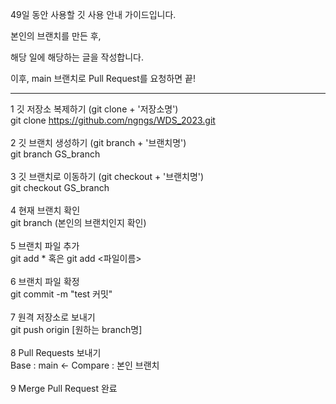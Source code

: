 
49일 동안 사용할 깃 사용 안내 가이드입니다.

본인의 브랜치를 만든 후,

해당 일에 해당하는 글을 작성합니다.

이후, main 브랜치로 Pull Request를 요청하면 끝!

---
1 깃 저장소 복제하기 (git clone + '저장소명')<br>
git clone https://github.com/ngngs/WDS_2023.git
<br><br>
2 깃 브랜치 생성하기 (git branch + '브랜치명')<br>
git branch GS_branch
<br><br>
3 깃 브랜치로 이동하기 (git checkout + '브랜치명')<br>
git checkout GS_branch
<br><br>
4 현재 브랜치 확인<br>
git branch (본인의 브랜치인지 확인)
<br><br>
5 브랜치 파일 추가<br>
git add *
혹은
git add <파일이름>
<br><br>
6 브랜치 파일 확정<br>
git commit -m "test 커밋"
<br><br>
7 원격 저장소로 보내기<br>
git push origin [원하는 branch명]
<br><br>
8 Pull Requests 보내기<br>
Base : main <- Compare : 본인 브랜치
<br><br>
9 Merge Pull Request 완료
